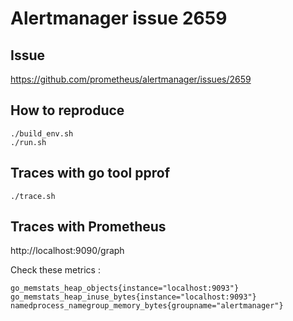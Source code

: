 # Alertmanager issue 2659

## Issue

https://github.com/prometheus/alertmanager/issues/2659

## How to reproduce

```
./build_env.sh
./run.sh
```

## Traces with go tool pprof

```
./trace.sh
```

## Traces with Prometheus

http://localhost:9090/graph

Check these metrics :

```
go_memstats_heap_objects{instance="localhost:9093"}
go_memstats_heap_inuse_bytes{instance="localhost:9093"}
namedprocess_namegroup_memory_bytes{groupname="alertmanager"}
```
